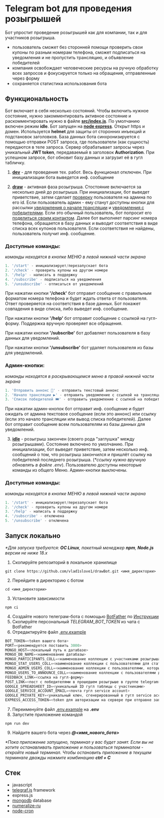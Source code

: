 # Telegram bot для проведения розыгрышей

Бот упростит проведение розыгрышей как для компании, так и для участников розыгрыша.

* пользователь сможет без сторонней помощи проверить свои купоны по разным номерам телефона, сможет подписаться на уведомления и не пропустить трансляцию, и объявление победителей
* компания освобождает человеческие ресурсы на ручную обработку всех запросов и фокусируется только на обращения, отправленные через форму
* сохраняется статистика использования бота

## Функциональность

Бот включает в себя несколько состояний. Чтобы включить нужное состояние, нужно закомментировать активное состояние и раскомментировать нужно в файле
[**src/index.js**](https://github.com/vlad1slove1/drawBot/blob/f53f5f6ae8352948d3e63e7784ce196acb1ccb8c/src/index.js). По умолчанию включен режим **idle**. Бот запущен на [**node express**](https://github.com/vlad1slove1/drawBot/blob/3f479256e9853ea5d7446985ae06a377b8bd8ae3/src/index.js#L15-L63). Открыт https и домен. Используется **helmet** для защиты от сторонних инъекций и подстановок заголовков. База данных бота синхронизируется с помощью отправки POST запроса, где пользователи (как сущность) передаются в теле запроса. Сервер обрабатывает запросы через уникальный **JWT token**, передаваемый в заголовок **Authorization**. При успешном запросе, бот обновит базу данных и загрузит её в гугл табличку.

1) [**dev**](https://github.com/vlad1slove1/drawBot/blob/f53f5f6ae8352948d3e63e7784ce196acb1ccb8c/states/dev.js) - для проведения тех. работ. Весь функционал отключен. При инициализации бота выведется инф. сообщение

2) [**draw**](https://github.com/vlad1slove1/drawBot/blob/f53f5f6ae8352948d3e63e7784ce196acb1ccb8c/states/draw.js) - активная фаза розыгрыша. Стостояние включается за несколько дней до розыгрыша. При инициализации, бот выведет
приветствие, затем сделает [проверку](https://github.com/vlad1slove1/drawBot/blob/f53f5f6ae8352948d3e63e7784ce196acb1ccb8c/states/draw.js#L49) пользователя на админа по его id. Если пользователь админ - ему станут
доступны кнопки для рассылки [уведомления о начале трансляции](https://github.com/vlad1slove1/drawBot/blob/f53f5f6ae8352948d3e63e7784ce196acb1ccb8c/states/draw.js#L180-L205) и [уведомления с победителями](https://github.com/vlad1slove1/drawBot/blob/f53f5f6ae8352948d3e63e7784ce196acb1ccb8c/states/draw.js#L212-L240). Если это обычный пользователь, бот попросит его
[поделиться своим контактом](https://github.com/vlad1slove1/drawBot/blob/f53f5f6ae8352948d3e63e7784ce196acb1ccb8c/states/draw.js#L55-L70). Далее бот выполняет парсинг номера телефона, обращается в базу данных и выводит
соответствия в виде списка всех купонов пользователя. Если соответствия не найдены, пользователь получит инф. сообщение.

### Доступные команды:

_*команды находятся в кнопке МЕНЮ в левой нижней части экрана*_
```javascript
1. '/start' - инициализирует/перезапускает бота
2. '/check' - проверить купоны на другом номере
3. '/help' - написать в поддержку
4. '/subscribe' - подписаться на уведомления
5. '/unsubscribe' - отписаться от уведомлений
```

При нажатии кнопки **'/check'** бот отправит сообщение с правильным форматом номера телефона и будет ждать ответа от пользователя. Ответ проверяется на соответствия в базе данных. Бот покажет совпадения в виде списка, либо
выведет инф. сообщение.

При нажатии кнопки **'/help'** бот отправит сообщение с ссылкой на гугл-форму. Поддержка вручную проверяет все обращения.

При нажатии кнопки **'/subscribe'** бот добавляет пользователя в базу данных для уведомлений.

При нажатии кнопки **'/unsubscribe'** бот удаляет пользователя из базы для уведомлений.

### Админ-кнопки:

_*команды находятся в раскрывающемся меню в правой нижней части экрана*_
```javascript
1. 'Отправить аннонс 📲' - отправить текстовый аннонс
2. 'Начало трансляции ▶️' - отправить уведомление с ссылкой на трансляцию
3. 'Список победителей 🎟' - отправить уведомление с ссылкой на победителей
```

При нажатии админ-кнопок бот отправит инф. сообщение и будет ожидать от админа текстовое сообщение (если это аннонс) или ссылку (если это начало трансляции или вывод списка победителей). Далее бот отправит сообщение всем пользователям из базы данных для уведомлений.

3) [**idle**](https://github.com/vlad1slove1/drawBot/blob/f53f5f6ae8352948d3e63e7784ce196acb1ccb8c/states/idle.js) - розыгрыш закончен (своего рода "заглушка" между розыгрышами). Состояние включено по умолчанию. При инициализации,
бот выведет приветствие, затем несколько инф. сообщений о том, что розыгрыш закончился и пришлёт ссылку на победителей последнего розыгрыша. (_**ссылку нужно вручную обновлять в файле .env*_). Пользователю доступны некоторые команды
из общего Меню. Админ-кнопки выключены.

### Доступные команды:

_*команды находятся в кнопке МЕНЮ в левой нижней части экрана*_
```javascript
1. '/start' - инициализирует/перезапускает бота
2. '/check' - проверить купоны на другом номере
3. '/help' - написать в поддержку
4. '/subscribe' - отключена
5. '/unsubscribe' - отключена
```

## Запуск локально

_*Для запуска требуются: **ОС Linux**, пакетный менеджер **npm**, **Node.js** версии не ниже 18.х_

1. Скопируйте репозиторий в локальное хранилище
```
git clone https://github.com/vlad1slove1/drawBot.git <имя_директории>
```
2. Перейдите в директорию с ботом
```
cd <имя_директории>
```
3. Установите зависимости
```
npm ci
```
4. Создайте нового телеграм-бота с помощью [BotFather](https://t.me/botfather) по [Инструкции](https://botcreators.ru/blog/botfather-instrukciya/)
5. Скопируйте персональный *TELEGRAM_BOT_TOKEN* из чата с BotFather
6. Отредактируйте файл [.env.example](https://github.com/vlad1slove1/drawBot/blob/f53f5f6ae8352948d3e63e7784ce196acb1ccb8c/.env.example)
```javascript
BOT_TOKEN=<token вашего бота>
PORT=<рекомендуется поставить 3000>
MONGO_HOST=<локальный путь к датабазе>
MONGO_DB_NAME=<наименование датабазы>
MONGO_PARTICIPANTS_COLL=<наименование коллекции с участниками розыгрыша>
MONGO_STAT_USERS_COLL=<наименование коллекции с пользователями для статистики>
MONGO_ADMIN_USERS_COLL=<наименование коллекции с пользователями, которым будут доступны админ-кнопки>
MONGO_USERS_TO_ANNOUNCE_COLL=<наименование коллекции с пользователями для рассылки уведомлений>
FEEDBACK_LINK=<ссылка на гугл-форму>
POST_LINK=<пост с победителями в прошедшем розыгрыше в группе telegram>
GOOGLE_SPREADSHEET_ID=<уникальный ID гугл таблицы с участниками>
GOOGLE_SERVICE_ACCOUNT_EMAIL=<почта гугл service account>
GOOGLE_PRIVATE_KEY=<уникальный ключ, сгенерированный в гугл service account>
EXPRESS_ACCESS_TOKEN=<token для авторизации на сервере при отправке запросов по http>
```
7. Переименуйте файл [.env.example](https://github.com/vlad1slove1/drawBot/blob/f53f5f6ae8352948d3e63e7784ce196acb1ccb8c/.env.example) на **.env**
8. Запустите приложение командой
```
npm run dev
```
9. Найдите вашего бота через ___@<имя_нового_бота>___

_*Пока приложение запущено, терминал у вас будет занят. Если вы не хотите останавливать приложение и пользоваться терминалом - откройте новый терминал.
Чтобы остановить приложение в текущем терминале дважды нажмите комбинацию **ctrl + C**_

## Стек

* javascript
* [telegraf.js](https://telegrafjs.org/#/) framework
* express.js
* [mongodb](https://www.mongodb.com/) database
* [numeralize-ru](https://github.com/anotherpit/numeralize-ru)
* [node-cron](https://github.com/node-cron/node-cron)
